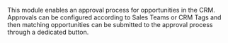 This module enables an approval process for opportunities in the CRM.
Approvals can be configured according to Sales Teams or CRM Tags
and then matching opportunities can be submitted to the approval process through a dedicated button.
